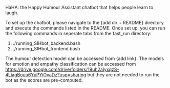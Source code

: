 HaHA: the Happy Humour Assistant chatbot that helps people learn to laugh.

To set up the chatbot, please navigate to the {add dir + README} directory and execute the commands listed in the README.
Once set up, you can run the following commands in seperate tabs from the fast_run directory:
1) ./running_SIHbot_backend.bash
2) ./running_SIHbot_frontend.bash

The humour detection model can be accessed from {add link}.
The models for emotion and empathy classification can be accessed from https://drive.google.com/drive/folders/19uh2aIyxqzS-4LiagBouu6YuPYiOvaDz?usp=sharing but they are not needed to run the bot as the scores are pre-computed.
